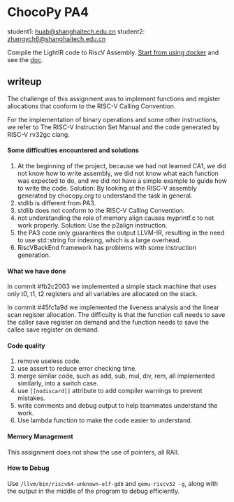 # ChocoPy PA4

student1: huab@shanghaitech.edu.cn
student2: zhangych6@shanghaitech.edu.cn

Compile the LightIR code to RiscV Assembly. [Start from using docker](./doc/common/build.md) and see the [doc](./doc/PA4/README.md).

## writeup

The challenge of this assignment was to implement functions and register allocations that conform to the RISC-V Calling Convention.

For the implementation of binary operations and some other instructions, we refer to The RISC-V Instruction Set Manual and the code generated by RISC-V rv32gc clang.

#### Some difficulties encountered and solutions

1. At the beginning of the project, because we had not learned CA1, we did not know how to write assembly, we did not know what each function was expected to do, and we did not have a simple example to guide how to write the code. Solution: By looking at the RISC-V assembly generated by chocopy.org to understand the task in general.
2. stdlib is different from PA3.
3. stdlib does not conform to the RISC-V Calling Convention.
4. not understanding the role of memory align causes myprintf.c to not work properly. Solution: Use the p2align instruction.
5. the PA3 code only guarantees the output LLVM-IR, resulting in the need to use std::string for indexing, which is a large overhead.
6. RiscVBackEnd framework has problems with some instruction generation.

#### What we have done

In commit #fb2c2003 we implemented a simple stack machine that uses only t0, t1, t2 registers and all variables are allocated on the stack.

In commit #45fc1a9d we implemented the liveness analysis and the linear scan register allocation.
The difficulty is that the function call needs to save the caller save register on demand and the function needs to save the callee save register on demand.

#### Code quality

1. remove useless code.
2. use assert to reduce error checking time.
3. merge similar code, such as add, sub, mul, div, rem, all implemented similarly, into a switch case.
4. use `[[nodiscard]]` attribute to add compiler warnings to prevent mistakes.
5. write comments and debug output to help teammates understand the work.
6. Use lambda function to make the code easier to understand.

#### Memory Management

This assignment does not show the use of pointers, all RAII.

#### How to Debug

Use `/llvm/bin/riscv64-unknown-elf-gdb` and `qemu-riscv32 -g`, along with the output in the middle of the program to debug efficiently.
